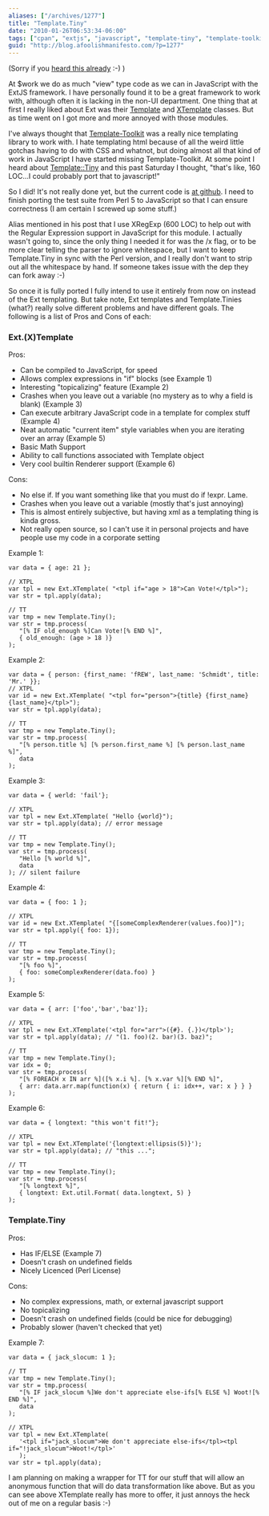 ```yaml
---
aliases: ["/archives/1277"]
title: "Template.Tiny"
date: "2010-01-26T06:53:34-06:00"
tags: ["cpan", "extjs", "javascript", "template-tiny", "template-toolkit", "templatetiny"]
guid: "http://blog.afoolishmanifesto.com/?p=1277"
---
```

(Sorry if you [heard this
already](https://web.archive.org/web/20111029132249/http://use.perl.org/~Alias/journal/40126?from=rss)
:-) )

At $work we do as much "view" type code as we can in JavaScript with the ExtJS
framework. I have personally found it to be a great framework to work with,
although often it is lacking in the non-UI department. One thing that at first I
really liked about Ext was their
[Template](http://www.extjs.com/deploy/dev/docs/?class=Ext.Template) and
[XTemplate](http://www.extjs.com/deploy/dev/docs/?class=Ext.XTemplate) classes.
But as time went on I got more and more annoyed with those modules.

I've always thought that
[Template-Toolkit](http://search.cpan.org/perldoc?Template) was a really nice
templating library to work with. I hate templating html because of all the weird
little gotchas having to do with CSS and whatnot, but doing almost all that kind
of work in JavaScript I have started missing Template-Toolkit. At some point I
heard about [Template::Tiny](http://search.cpan.org/perldoc?Template::Tiny) and
this past Saturday I thought, "that's like, 160 LOC...I could probably port that
to javascript!"

So I did! It's not really done yet, but the current code is [at
github](http://github.com/frioux/Template-Tiny-js/blob/master/lib/Template.Tiny.js).
I need to finish porting the test suite from Perl 5 to JavaScript so that I can
ensure correctness (I am certain I screwed up some stuff.)

Alias mentioned in his post that I use XRegExp (600 LOC) to help out with the
Regular Expression support in JavaScript for this module. I actually wasn't
going to, since the only thing I needed it for was the /x flag, or to be more
clear telling the parser to ignore whitespace, but I want to keep Template.Tiny
in sync with the Perl version, and I really don't want to strip out all the
whitespace by hand. If someone takes issue with the dep they can fork away :-)

So once it is fully ported I fully intend to use it entirely from now on instead
of the Ext templating. But take note, Ext templates and Template.Tinies (what?)
really solve different problems and have different goals. The following is a
list of Pros and Cons of each:

### Ext.(X)Template

Pros:

- Can be compiled to JavaScript, for speed
- Allows complex expressions in "if" blocks (see Example 1)
- Interesting "topicalizing" feature (Example 2)
- Crashes when you leave out a variable (no mystery as to why a field is blank) (Example 3)
- Can execute arbitrary JavaScript code in a template for complex stuff (Example 4)
- Neat automatic "current item" style variables when you are iterating over an array (Example 5)
- Basic Math Support
- Ability to call functions associated with Template object
- Very cool builtin Renderer support (Example 6)

Cons:

- No else if. If you want something like that you must do if !expr. Lame.
- Crashes when you leave out a variable (mostly that's just annoying)
- This is almost entirely subjective, but having xml as a templating thing is kinda gross.
- Not really open source, so I can't use it in personal projects and have people use my code in a corporate setting

Example 1:

```
var data = { age: 21 };

// XTPL
var tpl = new Ext.XTemplate( "<tpl if="age > 18">Can Vote!</tpl>");
var str = tpl.apply(data);

// TT
var tmp = new Template.Tiny();
var str = tmp.process(
   "[% IF old_enough %]Can Vote![% END %]",
   { old_enough: (age > 18 )}
);
```

Example 2:

```
var data = { person: {first_name: 'fREW', last_name: 'Schmidt', title: 'Mr.' }};
// XTPL
var id = new Ext.XTemplate( "<tpl for="person">{title} {first_name} {last_name}</tpl>");
var str = tpl.apply(data);

// TT
var tmp = new Template.Tiny();
var str = tmp.process(
   "[% person.title %] [% person.first_name %] [% person.last_name %]",
   data
);
```

Example 3:

    var data = { werld: 'fail'};

    // XTPL
    var tpl = new Ext.XTemplate( "Hello {world}");
    var str = tpl.apply(data); // error message

    // TT
    var tmp = new Template.Tiny();
    var str = tmp.process(
       "Hello [% world %]",
       data
    ); // silent failure

Example 4:

    var data = { foo: 1 };

    // XTPL
    var id = new Ext.XTemplate( "{[someComplexRenderer(values.foo)]");
    var str = tpl.apply({ foo: 1});

    // TT
    var tmp = new Template.Tiny();
    var str = tmp.process(
       "[% foo %]",
       { foo: someComplexRenderer(data.foo) }
    );

Example 5:

```
var data = { arr: ['foo','bar','baz']};

// XTPL
var tpl = new Ext.XTemplate('<tpl for="arr">({#}. {.})</tpl>');
var str = tpl.apply(data); // "(1. foo)(2. bar)(3. baz)";

// TT
var tmp = new Template.Tiny();
var idx = 0;
var str = tmp.process(
   "[% FOREACH x IN arr %]([% x.i %]. [% x.var %][% END %]",
   { arr: data.arr.map(function(x) { return { i: idx++, var: x } } }
);
```

Example 6:

    var data = { longtext: "this won't fit!"};

    // XTPL
    var tpl = new Ext.XTemplate('{longtext:ellipsis(5)}');
    var str = tpl.apply(data); // "this ...";

    // TT
    var tmp = new Template.Tiny();
    var str = tmp.process(
       "[% longtext %]",
       { longtext: Ext.util.Format( data.longtext, 5) }
    );

### Template.Tiny

Pros:

- Has IF/ELSE (Example 7)
- Doesn't crash on undefined fields
- Nicely Licenced (Perl License)

Cons:

- No complex expressions, math, or external javascript support
- No topicalizing
- Doesn't crash on undefined fields (could be nice for debugging)
- Probably slower (haven't checked that yet)

Example 7:

```
var data = { jack_slocum: 1 };

// TT
var tmp = new Template.Tiny();
var str = tmp.process(
   "[% IF jack_slocum %]We don't appreciate else-ifs[% ELSE %] Woot![% END %]",
   data
);

// XTPL
var tpl = new Ext.XTemplate(
   '<tpl if="jack_slocum">We don't appreciate else-ifs</tpl><tpl if="!jack_slocum">Woot!</tpl>'
   );
var str = tpl.apply(data);
```

I am planning on making a wrapper for TT for our stuff that will allow an
anonymous function that will do data transformation like above. But as you can
see above XTemplate really has more to offer, it just annoys the heck out of me
on a regular basis :-)
